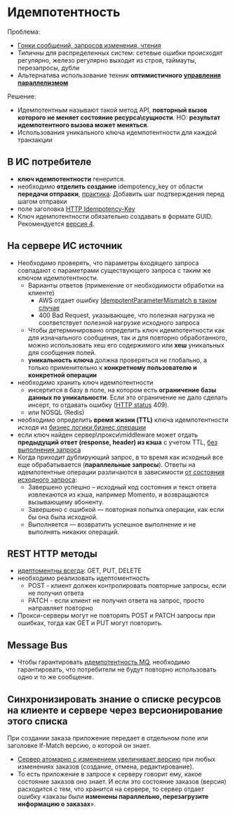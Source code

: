 # Идемпотентность

Проблема:

- [Гонки сообщений, запросов изменения, чтения](https://habr.com/ru/post/442762/)
- Типичны для распределенных систем: сетевые ошибки происходят регулярно, железо регулярно выходит из строя, таймауты, перезапросы, дубли
- Альтернатива использование техник __оптимистичного [управления параллелизмом](https://twirl.github.io/The-API-Book/API.ru.html#api-patterns-sync-strategies)__

Решение:

- Идемпотентным называют такой метод API, __повторный вызов которого не меняет состояние ресурса\сущности__. НО: __результат идемпотентного вызова может меняться__.
- Использования уникального ключа идемпотентности для каждой транзакции

## В ИС потребителе

- **ключ идемпотентности** генерится.
- необходимо __отделить создание__ idempotency_key от области __передачи отправки__, [практика](https://codegenius.ru/articles/717073/): Добавить шаг подтверждения перед шагом отправки
- поле заголовка [HTTP Idempotency-Key](https://datatracker.ietf.org/doc/draft-ietf-httpapi-idempotency-key-header/)
- Ключ идемпотентности обязательно создавать в формате GUID. Рекомендуется [версия 4](https://www.uuidtools.com/v4).

## На сервере ИС источник

- Необходимо проверять, что параметры входящего запроса совпадают с параметрами существующего запроса с таким же ключом идемпотентности. 
  - Варианты ответов (применение от необходимости обработки на клиенте)
    - AWS отдает ошибку [IdempotentParameterMismatch в таком случае](https://habr.com/ru/post/442762/)
    - 400 Bad Request, указывающее, что полезная нагрузка не соответствует полезной нагрузке исходного запроса
  - Чтобы детерминировано определить ключ идемпотентности как для изначального сообщения, так и для повторно обработанного, можно использовать хеш его содержимого или **хеш** уникальных для сообщения полей.
  - __уникальность ключа__ должна проверяться не глобально, а только применительно к __конкретному пользователю и конкретной операции__
- необходимо хранить ключ идемпотентности
  - инсертится в базу в поле, на котором есть **ограничение базы данных по уникальности**. Если это ограничение не дало сделать инсерт, то отдавать ошибку ([HTTP status](../../api/api-http-status.md) 409). 
  - или NOSQL (Redis) 
- необходимо определить __время жизни (TTL)__ ключа идемпотентности исходя из [бизнес логики бизнес операции](https://ieftimov.com/posts/understand-how-why-add-idempotent-requests-api/#expiring-the-keys)
- если ключ найден сервер\прокси\middleware может отдать __предыдущий ответ (response, header) из кэша__ с учетом TTL, [без выполнения запроса](https://ieftimov.com/posts/understand-how-why-add-idempotent-requests-api/#introducing-the-key)
- Когда приходит дублирующий запрос, в то время как исходный все еще обрабатывается (__параллельные запросы__). Ответы на идемпотентные операции различаются в зависимости [от состояния исходного запроса](https://digitrain.ru/articles/620208/):
  - Завершено успешно – исходный код состояния и текст ответа извлекаются из кэша, например Momento, и возвращаются вызывающему абоненту.
  - Завершено с ошибкой — повторная попытка операции, как если бы она была исходной.
  - Выполняется — возвратить успешное выполнение и не выполнять никаких операций.

## REST HTTP методы 
  - [идептоментны всегда](https://github.com/Microsoft/api-guidelines/blob/master/Guidelines.md#74-supported-methods): GET, PUT, DELETE
  - необходимо реализовать идептоментность
    - POST - клиент должен контролировать повторные запросы, если не получил ответа
    - PATCH - если клиент не получил ответа на запрос, просто направляет повторно
  - Прокси-серверы могут не повторять POST и PATCH запросы при ошибках, тогда как GET и PUT могут повторить.

## Message Bus

- Чтобы гарантировать [идемпотентность MQ](https://www.russianblogs.com/article/3133962710/), необходимо гарантировать, что потребители не будут повторно использовать одно и то же сообщение.

## Синхронизировать знание о списке ресурсов на клиенте и сервере через версионирование этого списка

При создании заказа приложение передает в отдельном поле или заголовке If-Match версию, о которой он знает. 

  - [Сервер атомарно с изменением увеличивает версию](https://habr.com/ru/companies/yandex/articles/442762/) при любых изменениях заказов (создание, отмена, редактирование). 
  - То есть приложение в запросе к серверу говорит ему, какое состояние заказов оно знает. И если это состояние заказов (версия) расходится с тем, что хранится на сервере, то сервер отдает ошибку «заказы были __изменены параллельно, перезагрузите информацию о заказах__».




